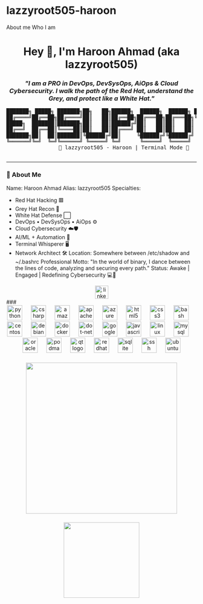 # lazzyroot505-haroon
About me Who I am
<br clear="both">

<h1 align="center">Hey 👋, I'm Haroon Ahmad (aka lazzyroot505)</h1>

<h3 align="center">
  <em>"I am a PRO in DevOps, DevSysOps, AiOps & Cloud Cybersecurity. I walk the path of the Red Hat, understand the Grey, and protect like a White Hat."</em>
</h3>

<div align="center">
  <pre>
███████╗ █████╗ ███████╗██╗   ██╗██████╗  ██████╗  ██████╗ ████████╗
██╔════╝██╔══██╗██╔════╝██║   ██║██╔══██╗██╔═══██╗██╔═══██╗╚══██╔══╝
█████╗  ███████║███████╗██║   ██║██████╔╝██║   ██║██║   ██║   ██║   
██╔══╝  ██╔══██║╚════██║██║   ██║██╔═══╝ ██║   ██║██║   ██║   ██║   
███████╗██║  ██║███████║╚██████╔╝██║     ╚██████╔╝╚██████╔╝   ██║   
╚══════╝╚═╝  ╚═╝╚══════╝ ╚═════╝ ╚═╝      ╚═════╝  ╚═════╝    ╚═╝   
              🧠 lazzyroot505 - Haroon | Terminal Mode 🖤
  </pre>
</div>

---

### 🧠 About Me


Name: Haroon Ahmad
Alias: lazzyroot505
Specialties:
  - Red Hat Hacking 🟥
  - Grey Hat Recon 🔘
  - White Hat Defense ⬜
  - DevOps • DevSysOps • AiOps ⚙️
  - Cloud Cybersecurity ☁️🛡️
  - AI/ML + Automation 🤖
  - Terminal Whisperer 🖥️
  - Network Architect 🛠️
Location: Somewhere between /etc/shadow and ~/.bashrc
Professional Motto: "In the world of binary, I dance between the lines of code, analyzing and securing every path."
Status: Awake | Engaged | Redefining Cybersecurity 💻🔐

<div align="center">
  <a href="https://www.linkedin.com/in/infoharoon/" target="_blank">
    <img src="https://img.shields.io/static/v1?message=LinkedIn&logo=linkedin&label=&color=0077B5&logoColor=white&labelColor=&style=for-the-badge" height="35" alt="linkedin logo"  />
  </a>
</div>
###

<div align="center">
  <img src="https://cdn.jsdelivr.net/gh/devicons/devicon/icons/python/python-original.svg" height="40" alt="python logo"  />
  <img width="15" />
  <img src="https://cdn.jsdelivr.net/gh/devicons/devicon/icons/csharp/csharp-original.svg" height="40" alt="csharp logo"  />
  <img width="15" />
  <img src="https://cdn.jsdelivr.net/gh/devicons/devicon/icons/amazonwebservices/amazonwebservices-original.svg" height="40" alt="amazonwebservices logo"  />
  <img width="15" />
  <img src="https://cdn.jsdelivr.net/gh/devicons/devicon/icons/apache/apache-original.svg" height="40" alt="apache logo"  />
  <img width="15" />
  <img src="https://cdn.jsdelivr.net/gh/devicons/devicon/icons/azure/azure-original.svg" height="40" alt="azure logo"  />
  <img width="15" />
  <img src="https://cdn.jsdelivr.net/gh/devicons/devicon/icons/html5/html5-original.svg" height="40" alt="html5 logo"  />
  <img width="15" />
  <img src="https://cdn.jsdelivr.net/gh/devicons/devicon/icons/css3/css3-original.svg" height="40" alt="css3 logo"  />
  <img width="15" />
  <img src="https://cdn.jsdelivr.net/gh/devicons/devicon/icons/bash/bash-original.svg" height="40" alt="bash logo"  />
  <img width="15" />
  <img src="https://cdn.jsdelivr.net/gh/devicons/devicon/icons/centos/centos-original.svg" height="40" alt="centos logo"  />
  <img width="15" />
  <img src="https://cdn.jsdelivr.net/gh/devicons/devicon/icons/debian/debian-original.svg" height="40" alt="debian logo"  />
  <img width="15" />
  <img src="https://cdn.jsdelivr.net/gh/devicons/devicon/icons/docker/docker-original.svg" height="40" alt="docker logo"  />
  <img width="15" />
  <img src="https://cdn.jsdelivr.net/gh/devicons/devicon/icons/dot-net/dot-net-original.svg" height="40" alt="dot-net logo"  />
  <img width="15" />
  <img src="https://cdn.jsdelivr.net/gh/devicons/devicon/icons/googlecloud/googlecloud-original.svg" height="40" alt="googlecloud logo"  />
  <img width="15" />
  <img src="https://cdn.jsdelivr.net/gh/devicons/devicon/icons/javascript/javascript-original.svg" height="40" alt="javascript logo"  />
  <img width="15" />
  <img src="https://cdn.jsdelivr.net/gh/devicons/devicon/icons/linux/linux-original.svg" height="40" alt="linux logo"  />
  <img width="15" />
  <img src="https://cdn.jsdelivr.net/gh/devicons/devicon/icons/mysql/mysql-original.svg" height="40" alt="mysql logo"  />
  <img width="15" />
  <img src="https://cdn.jsdelivr.net/gh/devicons/devicon/icons/oracle/oracle-original.svg" height="40" alt="oracle logo"  />
  <img width="15" />
  <img src="https://cdn.jsdelivr.net/gh/devicons/devicon/icons/podman/podman-original.svg" height="40" alt="podman logo"  />
  <img width="15" />
  <img src="https://cdn.jsdelivr.net/gh/devicons/devicon/icons/qt/qt-original.svg" height="40" alt="qt logo"  />
  <img width="15" />
  <img src="https://cdn.jsdelivr.net/gh/devicons/devicon/icons/redhat/redhat-original.svg" height="40" alt="redhat logo"  />
  <img width="15" />
  <img src="https://cdn.jsdelivr.net/gh/devicons/devicon/icons/sqlite/sqlite-original.svg" height="40" alt="sqlite logo"  />
  <img width="15" />
  <img src="https://cdn.jsdelivr.net/gh/devicons/devicon/icons/ssh/ssh-original.svg" height="40" alt="ssh logo"  />
  <img width="15" />
  <img src="https://cdn.jsdelivr.net/gh/devicons/devicon/icons/ubuntu/ubuntu-plain.svg" height="40" alt="ubuntu logo"  />
</div>

###

<p align="left"></p>

###

<div align="center">
  <img height="400" src="https://user-images.githubusercontent.com/74038190/213911110-aedbef38-a29f-4b6b-a65c-11608b4f75a5.gif"  />
</div>

###

<div align="center">
  <img height="200" src="https://user-images.githubusercontent.com/74038190/229223156-0cbdaba9-3128-4d8e-8719-b6b4cf741b67.gif"  />
</div>

###
